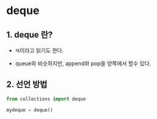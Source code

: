 # deque

## 1. deque 란?

* `덱`이라고 읽기도 한다.

* queue와 비슷하지만, append와 pop을 양쪽에서 할수 있다.

## 2. 선언 방법

```python
from collections import deque

mydeque = deque()
```